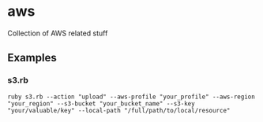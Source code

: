# aws
Collection of AWS related stuff

## Examples

### s3.rb
```shell
ruby s3.rb --action "upload" --aws-profile "your_profile" --aws-region "your_region" --s3-bucket "your_bucket_name" --s3-key "your/valuable/key" --local-path "/full/path/to/local/resource"
```
